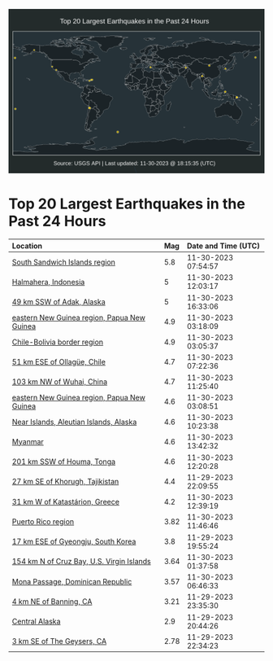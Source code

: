 ![Map](./map.png)

# Top 20 Largest Earthquakes in the Past 24 Hours

| Location | Mag | Date and Time (UTC) |
|:---|:---|:---|
| [South Sandwich Islands region](https://earthquake.usgs.gov/earthquakes/eventpage/us7000leqe) | 5.8 | 11-30-2023 07:54:57 |
| [Halmahera, Indonesia](https://earthquake.usgs.gov/earthquakes/eventpage/us7000lerv) | 5 | 11-30-2023 12:03:17 |
| [49 km SSW of Adak, Alaska](https://earthquake.usgs.gov/earthquakes/eventpage/us7000leuk) | 5 | 11-30-2023 16:33:06 |
| [eastern New Guinea region, Papua New Guinea](https://earthquake.usgs.gov/earthquakes/eventpage/us7000lepp) | 4.9 | 11-30-2023 03:18:09 |
| [Chile-Bolivia border region](https://earthquake.usgs.gov/earthquakes/eventpage/us7000lepj) | 4.9 | 11-30-2023 03:05:37 |
| [51 km ESE of Ollagüe, Chile](https://earthquake.usgs.gov/earthquakes/eventpage/us7000leqc) | 4.7 | 11-30-2023 07:22:36 |
| [103 km NW of Wuhai, China](https://earthquake.usgs.gov/earthquakes/eventpage/us7000lerp) | 4.7 | 11-30-2023 11:25:40 |
| [eastern New Guinea region, Papua New Guinea](https://earthquake.usgs.gov/earthquakes/eventpage/us7000lepm) | 4.6 | 11-30-2023 03:08:51 |
| [Near Islands, Aleutian Islands, Alaska](https://earthquake.usgs.gov/earthquakes/eventpage/us7000lern) | 4.6 | 11-30-2023 10:23:38 |
| [Myanmar](https://earthquake.usgs.gov/earthquakes/eventpage/us7000les7) | 4.6 | 11-30-2023 13:42:32 |
| [201 km SSW of Houma, Tonga](https://earthquake.usgs.gov/earthquakes/eventpage/us7000lerx) | 4.6 | 11-30-2023 12:20:28 |
| [27 km SE of Khorugh, Tajikistan](https://earthquake.usgs.gov/earthquakes/eventpage/us7000lenu) | 4.4 | 11-29-2023 22:09:55 |
| [31 km W of Katastárion, Greece](https://earthquake.usgs.gov/earthquakes/eventpage/us7000lerz) | 4.2 | 11-30-2023 12:39:19 |
| [Puerto Rico region](https://earthquake.usgs.gov/earthquakes/eventpage/pr2023334002) | 3.82 | 11-30-2023 11:46:46 |
| [17 km ESE of Gyeongju, South Korea](https://earthquake.usgs.gov/earthquakes/eventpage/us7000lesa) | 3.8 | 11-29-2023 19:55:24 |
| [154 km N of Cruz Bay, U.S. Virgin Islands](https://earthquake.usgs.gov/earthquakes/eventpage/pr2023334000) | 3.64 | 11-30-2023 01:37:58 |
| [Mona Passage, Dominican Republic](https://earthquake.usgs.gov/earthquakes/eventpage/pr2023334001) | 3.57 | 11-30-2023 06:46:33 |
| [4 km NE of Banning, CA](https://earthquake.usgs.gov/earthquakes/eventpage/ci39719898) | 3.21 | 11-29-2023 23:35:30 |
| [Central Alaska](https://earthquake.usgs.gov/earthquakes/eventpage/ak023fb24q21) | 2.9 | 11-29-2023 20:44:26 |
| [3 km SE of The Geysers, CA](https://earthquake.usgs.gov/earthquakes/eventpage/nc73969671) | 2.78 | 11-29-2023 22:34:23 |

